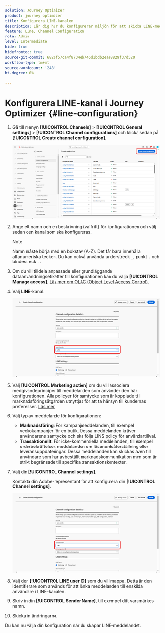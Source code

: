 ```yaml
---
solution: Journey Optimizer
product: journey optimizer
title: Konfigurera LINE-kanalen
description: Lär dig hur du konfigurerar miljön för att skicka LINE-meddelanden med Journey Optimizer
feature: Line, Channel Configuration
role: Admin
level: Intermediate
hide: true
hidefromtoc: true
source-git-commit: 6820f57ca4f8734eb746d1bdb2eae8829f37d520
workflow-type: tm+mt
source-wordcount: '248'
ht-degree: 0%

---
```


# Konfigurera LINE-kanal i Journey Optimizer {#line-configuration}

1. Gå till menyn **[!UICONTROL Channels]** > **[!UICONTROL General settings]** > **[!UICONTROL Channel configurations]** och klicka sedan på **[!UICONTROL Create channel configuration]**.

   ![](assets/line-config-1.png)

1. Ange ett namn och en beskrivning (valfritt) för konfigurationen och välj sedan den kanal som ska konfigureras.

   >[!NOTE]
   >
   > Namn måste börja med en bokstav (A-Z). Det får bara innehålla alfanumeriska tecken. Du kan också använda understreck `_`, punkt `.` och bindestreck `-`.

1. Om du vill tilldela anpassade eller grundläggande dataanvändningsetiketter till konfigurationen kan du välja **[!UICONTROL Manage access]**. [Läs mer om OLAC (Object Level Access Control)](../administration/object-based-access.md).

1. Välj **LINE**-kanal.

   ![](assets/line-config-2.png)

1. Välj **[!UICONTROL Marketing action]** om du vill associera medgivandeprinciper till meddelanden som använder den här konfigurationen. Alla policyer för samtycke som är kopplade till marknadsföringsåtgärden utnyttjas för att ta hänsyn till kundernas preferenser. [Läs mer](../action/consent.md#surface-marketing-actions)

1. Välj typ av meddelande för konfigurationen:

   * **Marknadsföring**: För kampanjmeddelanden, till exempel veckokampanjer för en butik. Dessa meddelanden kräver användarens samtycke och ska följa LINS policy för användartillval.
   * **Transaktionellt**: För icke-kommersiella meddelanden, till exempel orderbekräftelser, meddelanden om lösenordsåterställning eller leveransuppdateringar. Dessa meddelanden kan skickas även till användare som har avbeställt marknadskommunikation men som är strikt begränsade till specifika transaktionskontexter.

1. Välj din **[!UICONTROL Channel settings]**.

   Kontakta din Adobe-representant för att konfigurera din **[!UICONTROL Channel settings]**.

   ![](assets/line-config-2.png)

1. Välj den **[!UICONTROL LINE user ID]** som du vill mappa. Detta är den identifierare som används för att länka meddelanden till enskilda användare i LINE-kanalen.

1. Skriv in din **[!UICONTROL Sender Name]**, till exempel ditt varumärkes namn.

1. Skicka in ändringarna.

Du kan nu välja din konfiguration när du skapar LINE-meddelandet.
